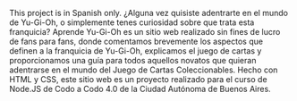 This project is in Spanish only.
¿Alguna vez quisiste adentrarte en el mundo de Yu-Gi-Oh, o simplemente tenes curiosidad sobre que trata esta franquicia? 
Aprende Yu-Gi-Oh es un sitio web realizado sin fines de lucro de fans para fans, donde comentamos brevemente los aspectos que definen a la franquicia de Yu-Gi-Oh, explicamos el juego de cartas y proporcionamos una guía para todos aquellos novatos que quieran adentrarse en el mundo del Juego de Cartas Coleccionables.
Hecho con HTML y CSS, este sitio web es un proyecto realizado para el curso de Node.JS de Codo a Codo 4.0 de la Ciudad Autónoma de Buenos Aires.
